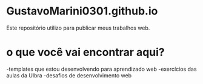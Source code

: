 # GustavoMarini0301.github.io
Este repositório utilizo para publicar meus trabalhos web.

# o que você vai encontrar aqui?

-templates que estou desenvolvendo para aprendizado web
-exercícios das aulas da Ulbra
-desafios de desenvolvimento web